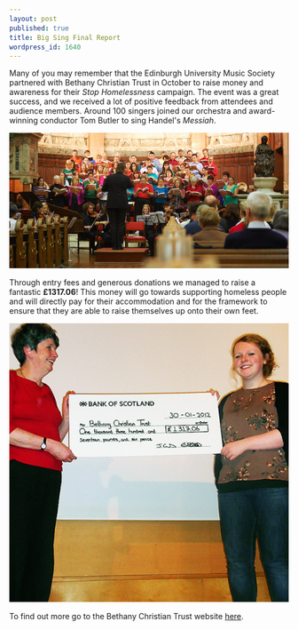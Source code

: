 ```yaml
---
layout: post
published: true
title: Big Sing Final Report
wordpress_id: 1640
---
```


Many of you may remember that the Edinburgh University Music Society partnered with Bethany Christian Trust in October to raise money and awareness for their <em>Stop Homelessness</em> campaign. The event was a great success, and we received a lot of positive feedback from attendees and audience members. Around 100 singers joined our orchestra and award-winning conductor Tom Butler to sing Handel's <em>Messiah</em>.

<img title="The Big Sing" src="/assets/img/big-sing/2011-concert.jpg" alt="The Big Sing">

Through entry fees and generous donations we managed to raise a fantastic <strong>£1317.06</strong>! This money will go towards supporting homeless people and will directly pay for their accommodation and for the framework to ensure that they are able to raise themselves up onto their own feet.

<img title="The cheque gets handed over..." src="/assets/img/big-sing/2011-cheque.jpg" alt="The cheque gets handed over...">

To find out more go to the Bethany Christian Trust website <a title="Bethany Christian Trust" href="http://www.bethanychristiantrust.com/">here</a>.
